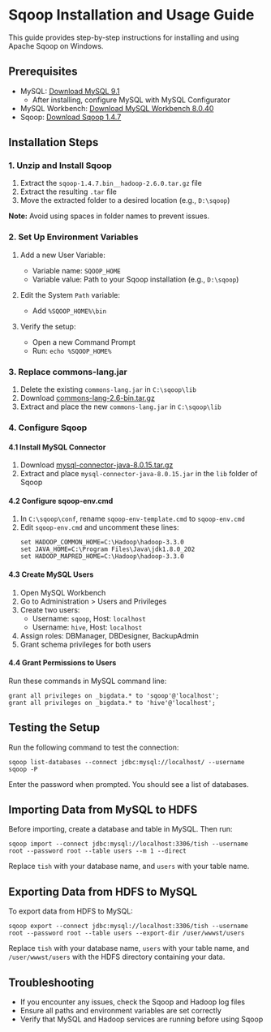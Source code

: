 # Sqoop Installation and Usage Guide

This guide provides step-by-step instructions for installing and using Apache Sqoop on Windows.

## Prerequisites

- MySQL: [Download MySQL 9.1](https://dev.mysql.com/get/Downloads/MySQL-9.1/mysql-9.1.0-winx64.msi)
  - After installing, configure MySQL with MySQL Configurator
- MySQL Workbench: [Download MySQL Workbench 8.0.40](https://dev.mysql.com/get/Downloads/MySQLGUITools/mysql-workbench-community-8.0.40-winx64.msi)
- Sqoop: [Download Sqoop 1.4.7](https://archive.apache.org/dist/sqoop/1.4.7/sqoop-1.4.7.bin__hadoop-2.6.0.tar.gz)

## Installation Steps

### 1. Unzip and Install Sqoop

1. Extract the `sqoop-1.4.7.bin__hadoop-2.6.0.tar.gz` file
2. Extract the resulting `.tar` file
3. Move the extracted folder to a desired location (e.g., `D:\sqoop`)

**Note:** Avoid using spaces in folder names to prevent issues.

### 2. Set Up Environment Variables

1. Add a new User Variable:
   - Variable name: `SQOOP_HOME`
   - Variable value: Path to your Sqoop installation (e.g., `D:\sqoop`)

2. Edit the System `Path` variable:
   - Add `%SQOOP_HOME%\bin`

3. Verify the setup:
   - Open a new Command Prompt
   - Run: `echo %SQOOP_HOME%`

### 3. Replace commons-lang.jar

1. Delete the existing `commons-lang.jar` in `C:\sqoop\lib`
2. Download [commons-lang-2.6-bin.tar.gz](https://dlcdn.apache.org//commons/lang/binaries/commons-lang-2.6-bin.tar.gz)
3. Extract and place the new `commons-lang.jar` in `C:\sqoop\lib`

### 4. Configure Sqoop

#### 4.1 Install MySQL Connector

1. Download [mysql-connector-java-8.0.15.tar.gz](http://ftp.ntu.edu.tw/MySQL/Downloads/Connector-J/mysql-connector-java-8.0.15.tar.gz)
2. Extract and place `mysql-connector-java-8.0.15.jar` in the `lib` folder of Sqoop

#### 4.2 Configure sqoop-env.cmd

1. In `C:\sqoop\conf`, rename `sqoop-env-template.cmd` to `sqoop-env.cmd`
2. Edit `sqoop-env.cmd` and uncomment these lines:
   ```
   set HADOOP_COMMON_HOME=C:\Hadoop\hadoop-3.3.0
   set JAVA_HOME=C:\Program Files\Java\jdk1.8.0_202
   set HADOOP_MAPRED_HOME=C:\Hadoop\hadoop-3.3.0
   ```

#### 4.3 Create MySQL Users

1. Open MySQL Workbench
2. Go to Administration > Users and Privileges
3. Create two users:
   - Username: `sqoop`, Host: `localhost`
   - Username: `hive`, Host: `localhost`
4. Assign roles: DBManager, DBDesigner, BackupAdmin
5. Grant schema privileges for both users

#### 4.4 Grant Permissions to Users

Run these commands in MySQL command line:

```mysql
grant all privileges on _bigdata.* to 'sqoop'@'localhost';
grant all privileges on _bigdata.* to 'hive'@'localhost';
```


## Testing the Setup

Run the following command to test the connection:

```
sqoop list-databases --connect jdbc:mysql://localhost/ --username sqoop -P
```

Enter the password when prompted. You should see a list of databases.

## Importing Data from MySQL to HDFS

Before importing, create a database and table in MySQL. Then run:

```
sqoop import --connect jdbc:mysql://localhost:3306/tish --username root --password root --table users --m 1 --direct
```

Replace `tish` with your database name, and `users` with your table name.

## Exporting Data from HDFS to MySQL

To export data from HDFS to MySQL:

```
sqoop export --connect jdbc:mysql://localhost:3306/tish --username root --password root --table users --export-dir /user/wwwst/users
```

Replace `tish` with your database name, `users` with your table name, and `/user/wwwst/users` with the HDFS directory containing your data.

## Troubleshooting

- If you encounter any issues, check the Sqoop and Hadoop log files
- Ensure all paths and environment variables are set correctly
- Verify that MySQL and Hadoop services are running before using Sqoop

